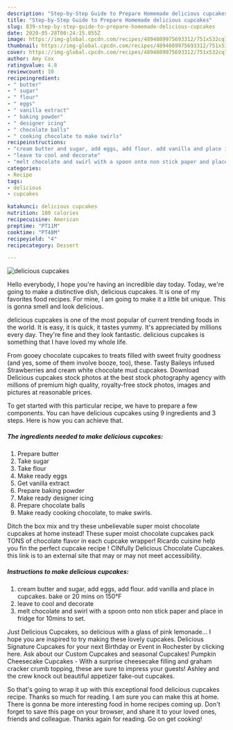 ```yaml
---
description: "Step-by-Step Guide to Prepare Homemade delicious cupcakes"
title: "Step-by-Step Guide to Prepare Homemade delicious cupcakes"
slug: 839-step-by-step-guide-to-prepare-homemade-delicious-cupcakes
date: 2020-05-28T00:24:15.055Z
image: https://img-global.cpcdn.com/recipes/4894089975693312/751x532cq70/delicious-cupcakes-recipe-main-photo.jpg
thumbnail: https://img-global.cpcdn.com/recipes/4894089975693312/751x532cq70/delicious-cupcakes-recipe-main-photo.jpg
cover: https://img-global.cpcdn.com/recipes/4894089975693312/751x532cq70/delicious-cupcakes-recipe-main-photo.jpg
author: Amy Cox
ratingvalue: 4.8
reviewcount: 10
recipeingredient:
- " butter"
- " sugar"
- " flour"
- " eggs"
- " vanilla extract"
- " baking powder"
- " designer icing"
- " chocolate balls"
- " cooking chocolate to make swirls"
recipeinstructions:
- "cream butter and sugar, add eggs, add flour. add vanilla and place in cupcakes. bake or 20 mins on 150°F"
- "leave to cool and decorate"
- "melt chocolate and swirl with a spoon onto non stick paper and place in fridge for 10mins to set."
categories:
- Recipe
tags:
- delicious
- cupcakes

katakunci: delicious cupcakes 
nutrition: 180 calories
recipecuisine: American
preptime: "PT11M"
cooktime: "PT48M"
recipeyield: "4"
recipecategory: Dessert

---
```



![delicious cupcakes](https://img-global.cpcdn.com/recipes/4894089975693312/751x532cq70/delicious-cupcakes-recipe-main-photo.jpg)

Hello everybody, I hope you're having an incredible day today. Today, we're going to make a distinctive dish, delicious cupcakes. It is one of my favorites food recipes. For mine, I am going to make it a little bit unique. This is gonna smell and look delicious.

delicious cupcakes is one of the most popular of current trending foods in the world. It is easy, it is quick, it tastes yummy. It's appreciated by millions every day. They're fine and they look fantastic. delicious cupcakes is something that I have loved my whole life.

From gooey chocolate cupcakes to treats filled with sweet fruity goodness (and yes, some of them involve booze, too), these. Tasty Baileys infused Strawberries and cream white chocolate mud cupcakes. Download Delicious cupcakes stock photos at the best stock photography agency with millions of premium high quality, royalty-free stock photos, images and pictures at reasonable prices.


To get started with this particular recipe, we have to prepare a few components. You can have delicious cupcakes using 9 ingredients and 3 steps. Here is how you can achieve that.

<!--inarticleads1-->

##### The ingredients needed to make delicious cupcakes:

1. Prepare  butter
1. Take  sugar
1. Take  flour
1. Make ready  eggs
1. Get  vanilla extract
1. Prepare  baking powder
1. Make ready  designer icing
1. Prepare  chocolate balls
1. Make ready  cooking chocolate, to make swirls.


Ditch the box mix and try these unbelievable super moist chocolate cupcakes at home instead! These super moist chocolate cupcakes pack TONS of chocolate flavor in each cupcake wrapper! Ricardo cuisine help you fin the perfect cupcake recipe ! CINfully Delicious Chocolate Cupcakes. this link is to an external site that may or may not meet accessibility. 

<!--inarticleads2-->

##### Instructions to make delicious cupcakes:

1. cream butter and sugar, add eggs, add flour. add vanilla and place in cupcakes. bake or 20 mins on 150°F
1. leave to cool and decorate
1. melt chocolate and swirl with a spoon onto non stick paper and place in fridge for 10mins to set.


Just Delicious Cupcakes, so delicious with a glass of pink lemonade… I hope you are inspired to try making these lovely cupcakes. Delicious Signature Cupcakes for your next Birthday or Event in Rochester by clicking here. Ask about our Custom Cupcakes and seasonal Cupcakes! Pumpkin Cheesecake Cupcakes - With a surprise cheesecake filling and graham cracker crumb topping, these are sure to impress your guests! Ashley and the crew knock out beautiful appetizer fake-out cupcakes. 

So that's going to wrap it up with this exceptional food delicious cupcakes recipe. Thanks so much for reading. I am sure you can make this at home. There is gonna be more interesting food in home recipes coming up. Don't forget to save this page on your browser, and share it to your loved ones, friends and colleague. Thanks again for reading. Go on get cooking!
